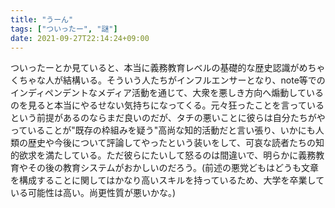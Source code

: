 ```yaml
---
title: "うーん"
tags: ["ついったー", "謎"]
date: 2021-09-27T22:14:24+09:00
---
```


ついったーとか見ていると、本当に義務教育レベルの基礎的な歴史認識がめちゃくちゃな人が結構いる。そういう人たちがインフルエンサーとなり、note等でのインディペンデントなメディア活動を通じて、大衆を悪しき方向へ煽動しているのを見ると本当にやるせない気持ちになってくる。元々狂ったことを言っているという前提があるのならまだ良いのだが、タチの悪いことに彼らは自分たちがやっていることが"既存の枠組みを疑う"高尚な知的活動だと言い張り、いかにも人類の歴史や今後について評論してやったという装いをして、可哀な読者たちの知的欲求を満たしている。ただ彼らにたいして怒るのは間違いで、明らかに義務教育やその後の教育システムがおかしいのだろう。(前述の悪党どもはどうも文章を構成することに関してはかなり高いスキルを持っているため、大学を卒業している可能性は高い。尚更性質が悪いかな。)